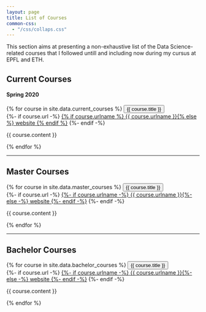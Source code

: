 ```yaml
---
layout: page
title: List of Courses
common-css:
  - "/css/collaps.css"
---
```

This section aims at presenting a non-exhaustive list of the Data Science-related courses that I followed untill and including now during my cursus at EPFL and ETH. 
<head>

 <meta name="viewport" content="width=device-width, initial-scale=1">
    <link rel = "stylesheet" href = "{{ page.common-css }}">
</head>
<body>

<h2> Current Courses </h2>
<h4> Spring 2020 </h4>
{% for course in site.data.current_courses %}
<button type="button" class="collapsible">{{ course.title }}</button>
<div class="content">
{%- if course.url -%}
<a href="{{ course.url }}">{% if course.urlname %} {{ course.urlname }}{% else %} website {% endif %}</a>
{%- endif -%}<p> {{ course.content }} </p>
</div>
{% endfor %}

<hr>

<h2> Master Courses </h2>
{% for course in site.data.master_courses %}
<button type="button" class="collapsible">{{ course.title }}</button>
<div class="content">
{%- if course.url -%}
<a href="{{ course.url }}">{%- if course.urlname -%} {{ course.urlname }}{%- else -%} website {%- endif -%}</a>
{%- endif -%}<p> {{ course.content }} </p>
</div>
{% endfor %}

<hr>

<h2> Bachelor Courses </h2>
{% for course in site.data.bachelor_courses %}
<button type="button" class="collapsible">{{ course.title }}</button>
<div class="content">
{%- if course.url -%}
<a href="{{ course.url }}">{%- if course.urlname -%} {{ course.urlname }}{%- else -%} website {%- endif -%}</a>
{%- endif -%}<p> {{ course.content }} </p>
</div>
{% endfor %}
</body>






<script>
var coll = document.getElementsByClassName("collapsible");
var i;

for (i = 0; i < coll.length; i++) {
  coll[i].addEventListener("click", function() {
    this.classList.toggle("active");
    var content = this.nextElementSibling;
    if (content.style.display === "block") {
      content.style.display = "none";
    } else {
      content.style.display = "block";
    }
  });
}
</script>
